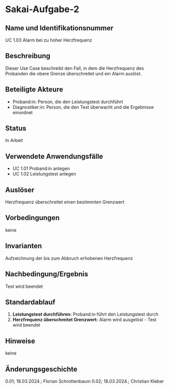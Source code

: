 # Sakai-Aufgabe-2
## Name und Identifikationsnummer
UC 1.03 Alarm bei zu hoher Herzfrequenz
## Beschreibung
Dieser Use Case beschreibt den Fall, in dem die Herzfrequenz des Probanden die obere Grenze überschreitet und ein Alarm auslöst.
## Beteiligte Akteure
- Proband:in: Person, die den Leistungstest durchführt
- Diagnostiker:in: Person, die den Test überwacht und die Ergebnisse einordnet
## Status
In Arbeit
## Verwendete Anwendungsfälle
- UC 1.01 Proband:in anlegen
- UC 1.02 Leistungstest anlegen
## Auslöser
Herzfrequenz überschreitet einen bestimmten Grenzwert
## Vorbedingungen
keine
## Invarianten
Aufzeichnung der bis zum Abbruch erhobenen Herzfrequenz
## Nachbedingung/Ergebnis
Test wird beendet
## Standardablauf
1. **Leistungstest durchführen:** Proband:in führt den Leistungstest durch
2. **Herzfrequenz überschreitet Grenzwert:** Alarm wird ausgelöst - Test wird beendet
## Hinweise
keine
## Änderungsgeschichte
0.01; 18.03.2024.; Florian Schrottenbaum
0.02; 18.03.2024.; Christian Kleber
